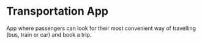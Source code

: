 # Transportation App
App where passengers can look for their most convenient way of travelling (bus, train or car) and book a trip.
